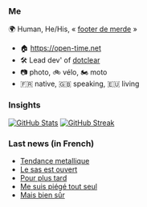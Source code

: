 ### Me

🌍 Human, He/His, « [footer de merde](https://open-time.net/post/2013/07/17/La-veritable-histoire-du-Footer-de-merde-) » 
* 🏠 https://open-time.net 
* 🛠️ Lead dev' of [dotclear](https://git.dotclear.org/dev/dotclear)
* 📷 photo, 🚲 vélo, 🏍️ moto 
* 🇫🇷 native, 🇬🇧 speaking, 🇪🇺 living

### Insights

[![GitHub Stats](https://github-readme-stats-sigma-five.vercel.app/api?username=franck-paul)](https://github.com/franck-paul)
[![GitHub Streak](https://github-readme-streak-stats.herokuapp.com?user=franck-paul)](https://git.io/streak-stats)

### Last news (in French)

<!-- BLOG-POST-LIST:START -->
- [Tendance metallique](https://open-time.net/post/2023/08/31/Tendance-metallique)
- [Le sas est ouvert](https://open-time.net/post/2023/08/30/Le-sas-est-ouvert)
- [Pour plus tard](https://open-time.net/post/2023/08/29/Pour-plus-tard)
- [Me suis piégé tout seul](https://open-time.net/post/2023/08/28/Me-suis-piege-tout-seul)
- [Mais bien sûr](https://open-time.net/post/2023/08/27/Mais-bien-sur)
<!-- BLOG-POST-LIST:END -->

